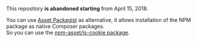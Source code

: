 This repository **is abandoned starting** from April 15, 2018.

You can use [Asset Packagist](http://asset-packagist.org) as alternative, it allows installation of the NPM package as native Composer packages.  
So you can use the [npm-asset/js-cookie package](http://asset-packagist.org/package/npm-asset/js-cookie).
